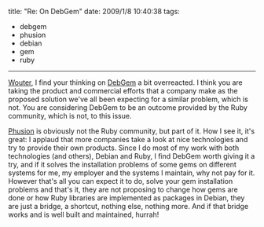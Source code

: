 title: "Re: On DebGem"
date: 2009/1/8 10:40:38
tags:
- debgem
- phusion
- debian
- gem
- ruby
---
[Wouter](http://www.grep.be/blog/en/computer/debian/debgem), I find your thinking on [DebGem](http://old.blog.phusion.nl/category/debgem/) a bit overreacted. I think you are taking the product and commercial efforts that a company make as the proposed solution we've all been expecting for a similar problem, which is not. You are considering DebGem to be an outcome provided by the Ruby community, which is not, to this issue.

[Phusion](http://www.phusion.nl/about.html) is obviously not the Ruby community, but part of it. How I see it, it's great: I applaud that more companies take a look at nice technologies and try to provide their own products. Since I do most of my work with both technologies (and others), Debian and Ruby, I find DebGem worth giving it a try, and if it solves the installation problems of some gems on different systems for me, my employer and the systems I maintain, why not pay for it. However that's all you can expect it to do, solve your gem installation problems and that's it, they are not proposing to change how gems are done or how Ruby libraries are implemented as packages in Debian, they are just a bridge, a shortcut, nothing else, nothing more. And if that bridge works and is well built and maintained, hurrah!
